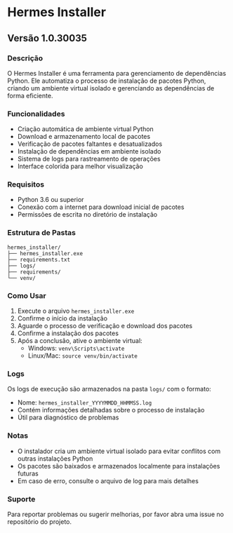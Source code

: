 # Hermes Installer

## Versão 1.0.30035

### Descrição
O Hermes Installer é uma ferramenta para gerenciamento de dependências Python. Ele automatiza o processo de instalação de pacotes Python, criando um ambiente virtual isolado e gerenciando as dependências de forma eficiente.

### Funcionalidades
- Criação automática de ambiente virtual Python
- Download e armazenamento local de pacotes
- Verificação de pacotes faltantes e desatualizados
- Instalação de dependências em ambiente isolado
- Sistema de logs para rastreamento de operações
- Interface colorida para melhor visualização

### Requisitos
- Python 3.6 ou superior
- Conexão com a internet para download inicial de pacotes
- Permissões de escrita no diretório de instalação

### Estrutura de Pastas
```
hermes_installer/
├── hermes_installer.exe
├── requirements.txt
├── logs/
├── requirements/
└── venv/
```

### Como Usar
1. Execute o arquivo `hermes_installer.exe`
2. Confirme o início da instalação
3. Aguarde o processo de verificação e download dos pacotes
4. Confirme a instalação dos pacotes
5. Após a conclusão, ative o ambiente virtual:
   - Windows: `venv\Scripts\activate`
   - Linux/Mac: `source venv/bin/activate`

### Logs
Os logs de execução são armazenados na pasta `logs/` com o formato:
- Nome: `hermes_installer_YYYYMMDD_HHMMSS.log`
- Contém informações detalhadas sobre o processo de instalação
- Útil para diagnóstico de problemas

### Notas
- O instalador cria um ambiente virtual isolado para evitar conflitos com outras instalações Python
- Os pacotes são baixados e armazenados localmente para instalações futuras
- Em caso de erro, consulte o arquivo de log para mais detalhes

### Suporte
Para reportar problemas ou sugerir melhorias, por favor abra uma issue no repositório do projeto. 